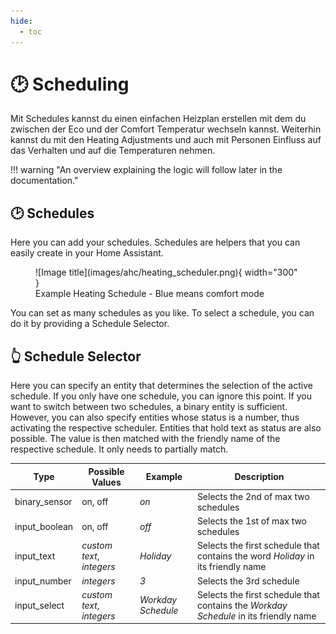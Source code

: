 ```yaml
---
hide:
  - toc
---
```

# 🕑 Scheduling

Mit Schedules kannst du einen einfachen Heizplan erstellen mit dem du zwischen der Eco und der Comfort Temperatur wechseln kannst. Weiterhin kannst du mit den Heating Adjustments und auch mit Personen Einfluss auf das Verhalten und auf die Temperaturen nehmen.

!!! warning "An overview explaining the logic will follow later in the documentation."

## 🕑 Schedules

Here you can add your schedules. Schedules are helpers that you can easily create in your Home Assistant.

<figure markdown="span">
  ![Image title](images/ahc/heating_scheduler.png){ width="300" }
  <figcaption>Example Heating Schedule - Blue means comfort mode</figcaption>
</figure>

You can set as many schedules as you like. To select a schedule, you can do it by providing a Schedule Selector.

## 👆 Schedule Selector

Here you can specify an entity that determines the selection of the active schedule. If you only have one schedule, you can ignore this point.
If you want to switch between two schedules, a binary entity is sufficient. However, you can also specify entities whose status is a number, thus activating the respective scheduler. Entities that hold text as status are also possible. The value is then matched with the friendly name of the respective schedule. It only needs to partially match.

| Type            | Possible Values           | Example            | Description                                                                          |
| --------------- | ------------------------- | ------------------ | ------------------------------------------------------------------------------------ |
| binary_sensor   | on, off                   | *on*               | Selects the 2nd of max two schedules                                                 |
| input_boolean   | on, off                   | *off*              | Selects the 1st of max two schedules                                                 |  
| input_text      | *custom text*, *integers* | *Holiday*          | Selects the first schedule that contains the word *Holiday* in its friendly name     |
| input_number    | *integers*                | *3*                | Selects the 3rd schedule                                                             |
| input_select    | *custom text*, *integers* | *Workday Schedule* | Selects the first schedule that contains the *Workday Schedule* in its friendly name |